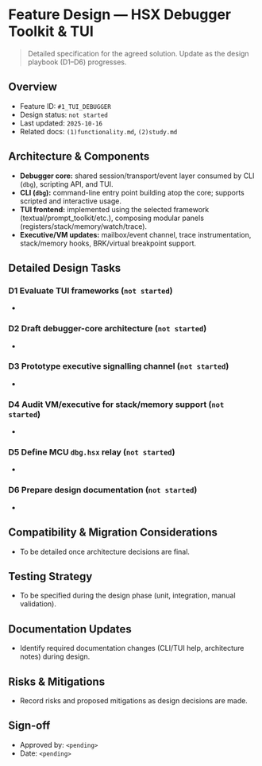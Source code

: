 # Feature Design — HSX Debugger Toolkit & TUI

> Detailed specification for the agreed solution. Update as the design playbook (D1–D6) progresses.

## Overview
- Feature ID: `#1_TUI_DEBUGGER`
- Design status: `not started`
- Last updated: `2025-10-16`
- Related docs: `(1)functionality.md`, `(2)study.md`

## Architecture & Components
- **Debugger core:** shared session/transport/event layer consumed by CLI (`dbg`), scripting API, and TUI.
- **CLI (`dbg`):** command-line entry point building atop the core; supports scripted and interactive usage.
- **TUI frontend:** implemented using the selected framework (textual/prompt_toolkit/etc.), composing modular panels (registers/stack/memory/watch/trace).
- **Executive/VM updates:** mailbox/event channel, trace instrumentation, stack/memory hooks, BRK/virtual breakpoint support.

## Detailed Design Tasks

### D1 Evaluate TUI frameworks (`not started`)
- <!-- populate once D1 tasks complete -->

### D2 Draft debugger-core architecture (`not started`)
- <!-- populate once D2 tasks complete -->

### D3 Prototype executive signalling channel (`not started`)
- <!-- populate once D3 tasks complete -->

### D4 Audit VM/executive for stack/memory support (`not started`)
- <!-- populate once D4 tasks complete -->

### D5 Define MCU `dbg.hsx` relay (`not started`)
- <!-- populate once D5 tasks complete -->

### D6 Prepare design documentation (`not started`)
- <!-- populate once D6 tasks complete -->

## Compatibility & Migration Considerations
- To be detailed once architecture decisions are final.

## Testing Strategy
- To be specified during the design phase (unit, integration, manual validation).

## Documentation Updates
- Identify required documentation changes (CLI/TUI help, architecture notes) during design.

## Risks & Mitigations
- Record risks and proposed mitigations as design decisions are made.

## Sign-off
- Approved by: `<pending>`
- Date: `<pending>`
